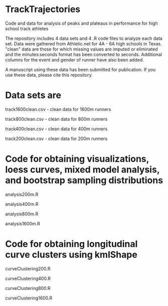 # TrackTrajectories
Code and data for analysis of peaks and plateaus in performance for high school track athletes

The repository includes 4 data sets and 4 .R code files to analyze each data set. Data were gathered from Athletic.net for 4A - 6A high schools in Texas. "clean" data are those for which missing values are imputed or eliminated and the minutes:seconds format has been converted to seconds. Additional columns for the event and gender of runner have also been added.

A manuscript using these data has been submitted for publication. If you use these data, please cite this repository.

# Data sets are 
track1600clean.csv - clean data for 1600m runners 

track800clean.csv - clean data for 800m runners

track400clean.csv - clean data for 400m runners

track200clean.csv - clean data for 200m runners


# Code for obtaining visualizations, loess curves, mixed model analysis, and bootstrap sampling distributions
analysis200m.R

analysis400m.R

analysis800m.R

analysis1600m.R


# Code for obtaining longitudinal curve clusters using kmlShape
curveClustering200.R

curveClustering400.R

curveClustering800.R

curveClustering1600.R

